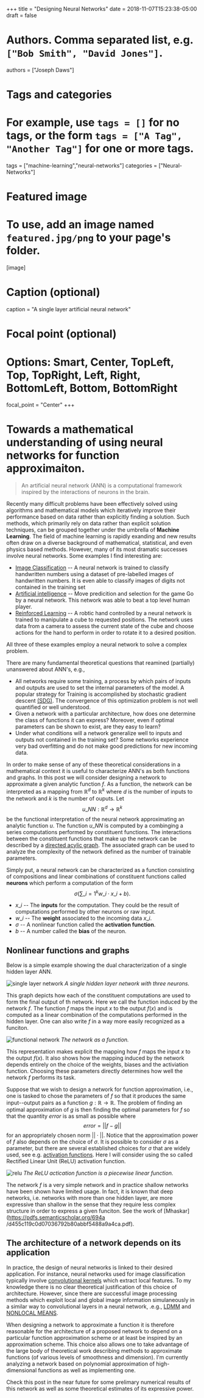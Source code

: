 +++
title = "Designing Neural Networks"
date = 2018-11-07T15:23:38-05:00
draft = false

# Authors. Comma separated list, e.g. `["Bob Smith", "David Jones"]`.
authors = ["Joseph Daws"]

# Tags and categories
# For example, use `tags = []` for no tags, or the form `tags = ["A Tag", "Another Tag"]` for one or more tags.
tags = ["machine-learning","neural-networks"]
categories = ["Neural-Networks"]

# Featured image
# To use, add an image named `featured.jpg/png` to your page's folder. 
[image]
  # Caption (optional)
  caption = "A single layer artificial neural network"

  # Focal point (optional)
  # Options: Smart, Center, TopLeft, Top, TopRight, Left, Right, BottomLeft, Bottom, BottomRight
  focal_point = "Center"
+++

# Towards a mathematical understanding of using neural networks for function approximaiton.

> An artificial neural network (ANN) is a computational framework 
inspired by the interactions of neurons in the brain. 

Recently many difficult problems have been effectively solved using 
algorithms and mathematical models which iteratively improve their 
performance based on data rather than explicitly finding a solution.
Such methods, which primarily rely on data rather than explicit solution
techniques, can be grouped together under the umbrella of __Machine Learning__.
The field of machine learning is rapidly exanding and new results often
draw on a diverse background of mathematical, statistical, and even physics based
methods. However, many of its most dramatic successes involve neural networks. 
Some examples I find interesting are:

+ [Image Classification](http://www.cs.toronto.edu/~fritz/absps/ncfast.pdf)
  -- A neural network is trained to classify handwritten numbers using a 
  dataset of pre-labelled images of handwritten numbers. It is even able
  to classify images of digits not contained in the training set
+ [Artificial intelligence](https://www.nature.com/articles/nature24270)
  -- Move predicition and selection for the game Go by a neural network. 
  This network was able to beat a top level human player.
+ [Reinforced Learning](https://blog.openai.com/learning-dexterity/)
  -- A robtic hand controlled by a neural network is trained to manipulate 
  a cube to requested positions. The network uses data from a camera to 
  assess the current state of the cube and choose actions for the hand to 
  perform in order to rotate it to a desired position.

All three of these examples employ a neural network to solve a complex problem.

There are many fundamental theoretical questions that reamined
(partially) unanswered about ANN's, e.g.,

+ All networks require some training, a process by which pairs of inputs and outputs 
  are used to set the internal parameters of the model. A popular strategy for Training 
  is accomplished by stochastic gradient descent 
  [(SDG)](https://en.wikipedia.org/wiki/Stochastic_gradient_descent). 
  The convergence of this optimization problem is not well 
  quantified or well understood.
+ Given a network with a particular architecture, how does one determine 
  the class of functions it can express? 
  Moreover, even if optimal parameters can be shown to exist, are they easy to learn?
+ Under what conditions will a network generalize well to inputs and 
  outputs not contained in the training set? Some networks experience 
  very bad overfitting and do not make good predictions for new incoming data.

In order to make sense of any of these theoretical considerations 
in a mathematical context it is useful to characterize ANN's as both 
functions and graphs.
In this post we will consider designing a network to approximate a 
given analytic function $f$.
As a function, the network can be interpreted as a mapping from $\mathbb{R}^d$ to 
$\mathbb{R}^k$ where $d$ is the number of inputs to the network and 
$k$ is the number of ouputs. Let 
$$u\_{NN}:\mathbb{R}^d \rightarrow \mathbb{R}^k$$
be the functional interpretation of the neural network approximating an
analytic function $u$. The function $u\_{NN}$ is computed by a 
combinging a series computations performed
by constituent functions. The interactions between the constituent
functions that make up the network can be described by a
[directed acylic graph](https://en.wikipedia.org/wiki/Directed_acyclic_graph).
The associated graph can be used to analyze the complexity of the
network defined as the number of trainable parameters.

Simply put, a neural network can be characterized as a function consisting of
compositions and linear combinations of constituent functions called
__neurons__ which perform a computation of the form
$$ \sigma \left( \sum\_{i=1}^k w\_i \cdot x\_i  + b \right).$$

+ $x\_i$ -- The __inputs__ for the computation. 
  They could be the result of computations performed by other neurons or
  raw input.
+ $w\_i$ -- The __weight__ associated to the incoming data $x\_i$.
+ $\sigma$ -- A nonlinear function called the __activation function__.
+ $b$ -- A number called the __bias__ of the neuron.

## Nonlinear functions and graphs
Below is a simple example showing the dual characterization 
of a single hidden layer ANN. 

![single layer network](featured.png)
*A single hidden layer network with three neurons.*

This graph depicts how each of the constituent computations are used 
to form the final output of th network. Here we call the function 
induced by the network $f$. The function $f$ maps the input $x$ 
to the output $f(x)$ and is computed as a linear combination of 
the computations performed in the hidden layer.
One can also write $f$ in a way more easily recognized as a funciton.
 
![functional network](network_function.png)
*The network as a function.*

This representation makes explicit the mapping how $f$ maps the input
$x$ to the output $f(x)$. It also shows how the mapping induced
by the network depends entirely on the choice of the weights, biases and
the activiation function. Choosing these parameters directly determines
how well the network $f$ performs its task. 

Suppose that we wish to design a network for function approximation,
i.e., one is tasked to chose the parameters of $f$ so that it
produces the same input--output pairs as a function 
$g:\mathbb{R} \rightarrow \mathbb{R}$. 
The problem of finding an optimal approximation of $g$ is then finding 
the optimal parameters for $f$ so that the quantity $error$ is as small
as possible where
$$ error = ||f - g||$$
for an appropriately chosen norm $|| \cdot ||$. 
Notice that the approximation power of $f$ also depends on the choice of 
$\sigma$. It is possible to consider $\sigma$ as a parameter, but there are 
several established choices for $\sigma$ that are widely used, see e.g.
[activation functions](https://en.wikipedia.org/wiki/Activation_function).
Here I will consider using the so called Rectified Linear Unit (ReLU)
activation function.

![relu](relu.png)
*The ReLU actication function is a piecewise linear function.*

The network $f$ is a very simple network and in practice shallow networks
have been shown have limited usage. In fact, it is known that deep networks, i.e.
networks with more than one hidden layer, are more expressive than 
shallow in the sense that they require less complex structure in order to 
express a given funciton. See the work of 
[Mhaskar](https://pdfs.semanticscholar.org/694a
/d455c119c0d07036792b80abbf5488a9a4ca.pdf). 

## The architecture of a network depends on its application

In practice, the design of neural networks is linked to their 
desired application. For instance, neural networks used for image
classification typically involve 
[convolutional kernels](https://en.wikipedia.org/wiki/Convolutional_neural_network)
which extract local features. To my knowledge there is no clear
theoretical justification of this choice of architecture. However,
since there are successful image processing methods which
exploit local and global image information simulaneously in a similar
way to convolutional layers in a neural network, .e.g.,
[LDMM](ftp://ftp.math.ucla.edu/pub/camreport/cam16-04.pdf) and
[NONLOCAL MEANS](https://ieeexplore.ieee.org/document/1467423).

When designing a network to approximate a function it is therefore 
reasonable for the architecture of a proposed network to 
depend on a particular function approximation scheme or at least
be inspired by an approximation scheme. 
This choice also allows one to take advantage of the large body 
of theoretical work describing methods to 
approximate functions (of various levels of smoothness and dimension).
I'm currently analyzing a network based on polynomial approximation of
high-dimensional functions as well as implementing one. 

Check this post in the near future for 
some prelimary numerical results of this network as well as some
theoretical estimates of its expressive power.

